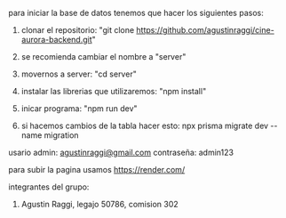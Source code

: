para iniciar la base de datos tenemos que hacer los siguientes pasos:

1) clonar el repositorio: "git clone https://github.com/agustinraggi/cine-aurora-backend.git"
2) se recomienda cambiar el nombre a "server"
3) movernos a server: "cd server"
4) instalar las librerias que utilizaremos: "npm install"
5) inicar programa: "npm run dev" 

1) si hacemos cambios de la tabla hacer esto:
    npx prisma migrate dev --name migration 

usario admin: agustinraggi@gmail.com
contraseña: admin123

para subir la pagina usamos
https://render.com/


integrantes del grupo:
1) Agustin Raggi, legajo 50786, comision 302
